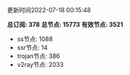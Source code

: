 更新时间2022-07-18 00:15:48

**总订阅: 378**
**总节点: 15773**
**有效节点: 3521**
- ss节点: 1088
- ssr节点: 14
- trojan节点: 386
- v2ray节点: 2033
